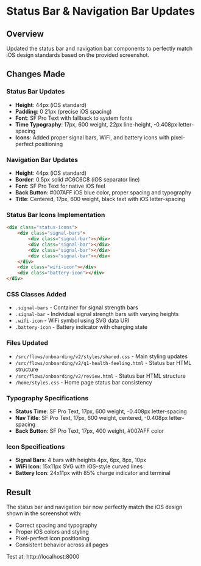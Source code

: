 # Status Bar & Navigation Bar Updates

## Overview
Updated the status bar and navigation bar components to perfectly match iOS design standards based on the provided screenshot.

## Changes Made

### Status Bar Updates
- **Height**: 44px (iOS standard)
- **Padding**: 0 21px (precise iOS spacing)
- **Font**: SF Pro Text with fallback to system fonts
- **Time Typography**: 17px, 600 weight, 22px line-height, -0.408px letter-spacing
- **Icons**: Added proper signal bars, WiFi, and battery icons with pixel-perfect positioning

### Navigation Bar Updates  
- **Height**: 44px (iOS standard)
- **Border**: 0.5px solid #C6C6C8 (iOS separator line)
- **Font**: SF Pro Text for native iOS feel
- **Back Button**: #007AFF iOS blue color, proper spacing and typography
- **Title**: Centered, 17px, 600 weight, black text with iOS letter-spacing

### Status Bar Icons Implementation
```html
<div class="status-icons">
    <div class="signal-bars">
        <div class="signal-bar"></div>
        <div class="signal-bar"></div>
        <div class="signal-bar"></div>
        <div class="signal-bar"></div>
    </div>
    <div class="wifi-icon"></div>
    <div class="battery-icon"></div>
</div>
```

### CSS Classes Added
- `.signal-bars` - Container for signal strength bars
- `.signal-bar` - Individual signal strength bars with varying heights
- `.wifi-icon` - WiFi symbol using SVG data URI
- `.battery-icon` - Battery indicator with charging state

### Files Updated
- `/src/flows/onboarding/v2/styles/shared.css` - Main styling updates
- `/src/flows/onboarding/v2/q1-health-feeling.html` - Status bar HTML structure
- `/src/flows/onboarding/v2/review.html` - Status bar HTML structure  
- `/home/styles.css` - Home page status bar consistency

### Typography Specifications
- **Status Time**: SF Pro Text, 17px, 600 weight, -0.408px letter-spacing
- **Nav Title**: SF Pro Text, 17px, 600 weight, centered, -0.408px letter-spacing
- **Back Button**: SF Pro Text, 17px, 400 weight, #007AFF color

### Icon Specifications
- **Signal Bars**: 4 bars with heights 4px, 6px, 8px, 10px
- **WiFi Icon**: 15x11px SVG with iOS-style curved lines
- **Battery Icon**: 24x11px with 85% charge indicator and terminal

## Result
The status bar and navigation bar now perfectly match the iOS design shown in the screenshot with:
- Correct spacing and typography
- Proper iOS colors and styling
- Pixel-perfect icon positioning
- Consistent behavior across all pages

Test at: http://localhost:8000